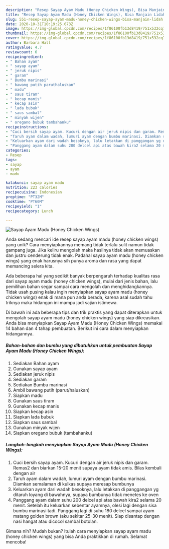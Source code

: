 ```yaml
---
description: "Resep Sayap Ayam Madu (Honey Chicken Wings), Bisa Manjain Lidah"
title: "Resep Sayap Ayam Madu (Honey Chicken Wings), Bisa Manjain Lidah"
slug: 551-resep-sayap-ayam-madu-honey-chicken-wings-bisa-manjain-lidah
date: 2020-10-31T10:19:25.673Z
image: https://img-global.cpcdn.com/recipes/1f86100fb13d8419/751x532cq70/sayap-ayam-madu-honey-chicken-wings-foto-resep-utama.jpg
thumbnail: https://img-global.cpcdn.com/recipes/1f86100fb13d8419/751x532cq70/sayap-ayam-madu-honey-chicken-wings-foto-resep-utama.jpg
cover: https://img-global.cpcdn.com/recipes/1f86100fb13d8419/751x532cq70/sayap-ayam-madu-honey-chicken-wings-foto-resep-utama.jpg
author: Barbara Hall
ratingvalue: 4.7
reviewcount: 6
recipeingredient:
- " Bahan ayam"
- " sayap ayam"
- " jeruk nipis"
- " garam"
- " Bumbu marinasi"
- " bawang putih paruthaluskan"
- " madu"
- " saus tiram"
- " kecap manis"
- " kecap asin"
- " lada bubuk"
- " saus sambal"
- " minyak wijen"
- " oregano bubuk tambahanku"
recipeinstructions:
- "Cuci bersih sayap ayam. Kucuri dengan air jeruk nipis dan garam. Remas2 dan biarkan 15-20 menit supaya ayam tidak amis. Bilas kembali dengan air"
- "Taruh ayam dalam wadah, lumuri ayam dengan bumbu marinasi. Diamkan semalaman di kulkas supaya meresap bumbunya"
- "Keluarkan ayam dari wadah besoknya, lalu letakkan di panggangan yg ditaruh loyang di bawahnya, supaya bumbunya tidak menetes ke oven"
- "Panggang ayam dalam suhu 200 delcel api atas bawah kira2 selama 20 menit. Setelah itu keluarkan sebentar ayamnya, olesi lagi dengan sisa bumbu marinasi tadi. Panggang lagi di suhu 180 delcel sampai ayam matang golden brown (aku sekitar 25-30 menit). Siap disantap dengan nasi hangat atau dicocol sambal botolan."
categories:
- Resep
tags:
- sayap
- ayam
- madu

katakunci: sayap ayam madu 
nutrition: 223 calories
recipecuisine: Indonesian
preptime: "PT32M"
cooktime: "PT60M"
recipeyield: "1"
recipecategory: Lunch

---
```



![Sayap Ayam Madu (Honey Chicken Wings)](https://img-global.cpcdn.com/recipes/1f86100fb13d8419/751x532cq70/sayap-ayam-madu-honey-chicken-wings-foto-resep-utama.jpg)

Anda sedang mencari ide resep sayap ayam madu (honey chicken wings) yang unik? Cara menyiapkannya memang tidak terlalu sulit namun tidak gampang juga. Jika keliru mengolah maka hasilnya tidak akan memuaskan dan justru cenderung tidak enak. Padahal sayap ayam madu (honey chicken wings) yang enak harusnya sih punya aroma dan rasa yang dapat memancing selera kita.



Ada beberapa hal yang sedikit banyak berpengaruh terhadap kualitas rasa dari sayap ayam madu (honey chicken wings), mulai dari jenis bahan, lalu pemilihan bahan segar sampai cara mengolah dan menghidangkannya. Tidak usah pusing kalau ingin menyiapkan sayap ayam madu (honey chicken wings) enak di mana pun anda berada, karena asal sudah tahu triknya maka hidangan ini mampu jadi sajian istimewa.


Di bawah ini ada beberapa tips dan trik praktis yang dapat diterapkan untuk mengolah sayap ayam madu (honey chicken wings) yang siap dikreasikan. Anda bisa menyiapkan Sayap Ayam Madu (Honey Chicken Wings) memakai 14 bahan dan 4 tahap pembuatan. Berikut ini cara dalam menyiapkan hidangannya.

<!--inarticleads1-->

##### Bahan-bahan dan bumbu yang dibutuhkan untuk pembuatan Sayap Ayam Madu (Honey Chicken Wings):

1. Sediakan  Bahan ayam
1. Gunakan  sayap ayam
1. Sediakan  jeruk nipis
1. Sediakan  garam
1. Sediakan  Bumbu marinasi
1. Ambil  bawang putih (parut/haluskan)
1. Siapkan  madu
1. Gunakan  saus tiram
1. Gunakan  kecap manis
1. Siapkan  kecap asin
1. Siapkan  lada bubuk
1. Siapkan  saus sambal
1. Gunakan  minyak wijen
1. Siapkan  oregano bubuk (tambahanku)




<!--inarticleads2-->

##### Langkah-langkah menyiapkan Sayap Ayam Madu (Honey Chicken Wings):

1. Cuci bersih sayap ayam. Kucuri dengan air jeruk nipis dan garam. Remas2 dan biarkan 15-20 menit supaya ayam tidak amis. Bilas kembali dengan air
1. Taruh ayam dalam wadah, lumuri ayam dengan bumbu marinasi. Diamkan semalaman di kulkas supaya meresap bumbunya
1. Keluarkan ayam dari wadah besoknya, lalu letakkan di panggangan yg ditaruh loyang di bawahnya, supaya bumbunya tidak menetes ke oven
1. Panggang ayam dalam suhu 200 delcel api atas bawah kira2 selama 20 menit. Setelah itu keluarkan sebentar ayamnya, olesi lagi dengan sisa bumbu marinasi tadi. Panggang lagi di suhu 180 delcel sampai ayam matang golden brown (aku sekitar 25-30 menit). Siap disantap dengan nasi hangat atau dicocol sambal botolan.




Gimana nih? Mudah bukan? Itulah cara menyiapkan sayap ayam madu (honey chicken wings) yang bisa Anda praktikkan di rumah. Selamat mencoba!
